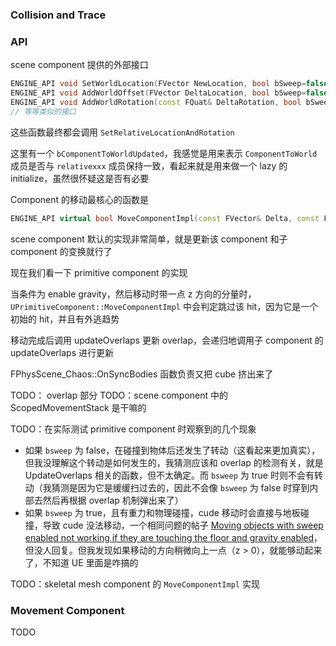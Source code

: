 ### Collision and Trace

### API
scene component 提供的外部接口
```c++
ENGINE_API void SetWorldLocation(FVector NewLocation, bool bSweep=false, FHitResult* OutSweepHitResult=nullptr, ETeleportType Teleport = ETeleportType::None);
ENGINE_API void AddWorldOffset(FVector DeltaLocation, bool bSweep=false, FHitResult* OutSweepHitResult=nullptr, ETeleportType Teleport = ETeleportType::None);
ENGINE_API void AddWorldRotation(const FQuat& DeltaRotation, bool bSweep=false, FHitResult* OutSweepHitResult=nullptr, ETeleportType Teleport = ETeleportType::None);
// 等等类似的接口
```
这些函数最终都会调用 `SetRelativeLocationAndRotation`

这里有一个 `bComponentToWorldUpdated`，我感觉是用来表示 `ComponentToWorld` 成员是否与 `relativexxx` 成员保持一致，看起来就是用来做一个 lazy 的 initialize，虽然很怀疑这是否有必要

Component 的移动最核心的函数是
```c++
ENGINE_API virtual bool MoveComponentImpl(const FVector& Delta, const FQuat& NewRotation, bool bSweep, FHitResult* Hit = NULL, EMoveComponentFlags MoveFlags = MOVECOMP_NoFlags, ETeleportType Teleport = ETeleportType::None);
```
scene component 默认的实现非常简单，就是更新该 component 和子 component 的变换就行了

现在我们看一下 primitive component 的实现 

当条件为 enable gravity，然后移动时带一点 z 方向的分量时，`UPrimitiveComponent::MoveComponentImpl` 中会判定跳过该 hit，因为它是一个初始的 hit，并且有外逃趋势

移动完成后调用 updateOverlaps 更新 overlap，会递归地调用子 component 的 updateOverlaps 进行更新

FPhysScene_Chaos::OnSyncBodies 函数负责又把 cube 挤出来了

TODO： overlap 部分
TODO：scene component 中的 ScopedMovementStack 是干嘛的 

TODO：在实际测试 primitive component 时观察到的几个现象
* 如果 `bsweep` 为 false，在碰撞到物体后还发生了转动（这看起来更加真实），但我没理解这个转动是如何发生的，我猜测应该和 overlap 的检测有关，就是 UpdateOverlaps 相关的函数，但不太确定。而 `bsweep` 为 true 时则不会有转动（我猜测是因为它是缓缓扫过去的，因此不会像 `bsweep` 为 false 时穿到内部去然后再根据 overlap 机制弹出来了）
* 如果 `bsweep` 为 true，且有重力和物理碰撞，cude 移动时会直接与地板碰撞，导致 cude 没法移动，一个相同问题的帖子 [Moving objects with sweep enabled not working if they are touching the floor and gravity enabled](https://forums.unrealengine.com/t/moving-objects-with-sweep-enabled-not-working-if-they-are-touching-the-floor-and-gravity-enabled/1814530)，但没人回复。但我发现如果移动的方向稍微向上一点（z > 0），就能够动起来了，不知道 UE 里面是咋搞的

TODO：skeletal mesh component 的 `MoveComponentImpl` 实现
### Movement Component
TODO